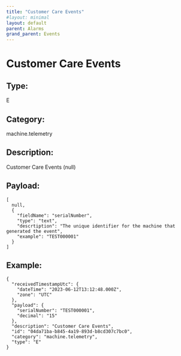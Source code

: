 ```yaml
---
title: "Customer Care Events"
#layout: minimal
layout: default
parent: Alarms
grand_parent: Events
---
```


# Customer Care Events

## Type:

E

## Category:

machine.telemetry

## Description: 

Customer Care Events (null)

## Payload:

```
[
  null,
  {
    "fieldName": "serialNumber",
    "type": "text",
    "descrtiption": "The unique identifier for the machine that generated the event",
    "example": "TEST000001"
  }
]
```

## Example:

```
{
  "receivedTimestampUtc": {
    "dateTime": "2023-06-12T13:12:48.000Z",
    "zone": "UTC"
  },
  "payload": {
    "serialNumber": "TEST000001",
    "decimal": "15"
  },
  "description": "Customer Care Events",
  "id": "04da71ba-b845-4a19-893d-b8cd307c7bc0",
  "category": "machine.telemetry",
  "type": "E"
}
```
